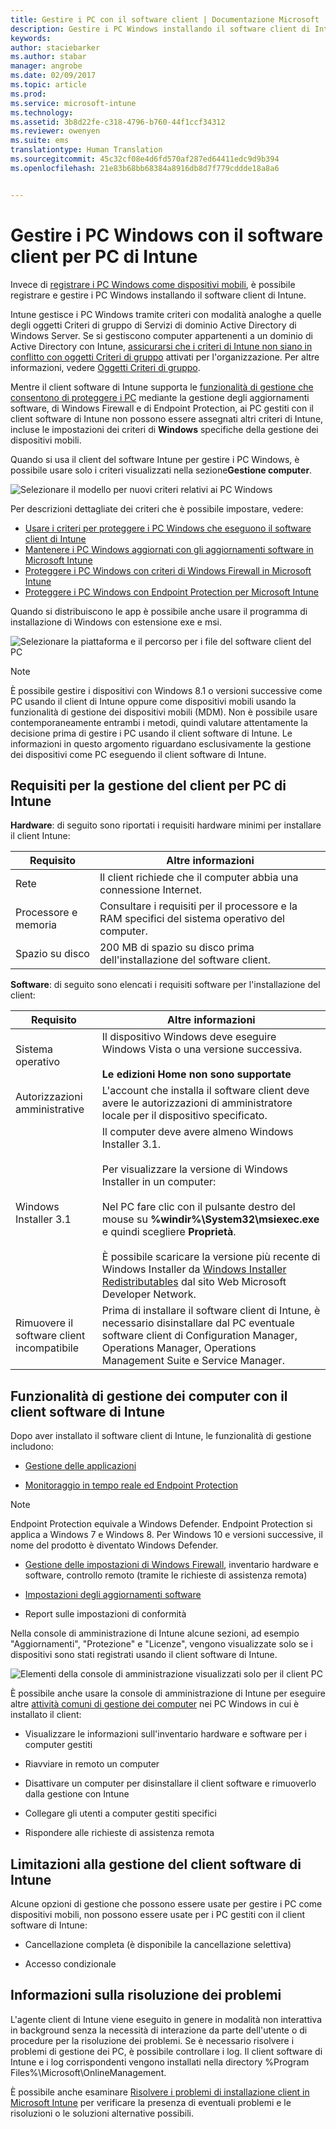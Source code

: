 ```yaml
---
title: Gestire i PC con il software client | Documentazione Microsoft
description: Gestire i PC Windows installando il software client di Intune.
keywords: 
author: staciebarker
ms.author: stabar
manager: angrobe
ms.date: 02/09/2017
ms.topic: article
ms.prod: 
ms.service: microsoft-intune
ms.technology: 
ms.assetid: 3b8d22fe-c318-4796-b760-44f1ccf34312
ms.reviewer: owenyen
ms.suite: ems
translationtype: Human Translation
ms.sourcegitcommit: 45c32cf08e4d6fd570af287ed64411edc9d9b394
ms.openlocfilehash: 21e83b68bb68384a8916db8d7f779cddde18a8a6


---
```


# <a name="manage-windows-pcs-with-intune-pc-client-software"></a>Gestire i PC Windows con il software client per PC di Intune
Invece di [registrare i PC Windows come dispositivi mobili](set-up-windows-device-management-with-microsoft-intune.md), è possibile registrare e gestire i PC Windows installando il software client di Intune.

Intune gestisce i PC Windows tramite criteri con modalità analoghe a quelle degli oggetti Criteri di gruppo di Servizi di dominio Active Directory di Windows Server. Se si gestiscono computer appartenenti a un dominio di Active Directory con Intune, [assicurarsi che i criteri di Intune non siano in conflitto con oggetti Criteri di gruppo](resolve-gpo-and-microsoft-intune-policy-conflicts.md) attivati per l'organizzazione. Per altre informazioni, vedere [Oggetti Criteri di gruppo](https://technet.microsoft.com/library/hh147307.aspx).

Mentre il client software di Intune supporta le [funzionalità di gestione che consentono di proteggere i PC](policies-to-protect-windows-pcs-in-microsoft-intune.md) mediante la gestione degli aggiornamenti software, di Windows Firewall e di Endpoint Protection, ai PC gestiti con il client software di Intune non possono essere assegnati altri criteri di Intune, incluse le impostazioni dei criteri di **Windows** specifiche della gestione dei dispositivi mobili. 

Quando si usa il client del software Intune per gestire i PC Windows, è possibile usare solo i criteri visualizzati nella sezione**Gestione computer**.

  ![Selezionare il modello per nuovi criteri relativi ai PC Windows](../media/select-template-for-pc-policy.png)

Per descrizioni dettagliate dei criteri che è possibile impostare, vedere:

- [Usare i criteri per proteggere i PC Windows che eseguono il software client di Intune](https://docs.microsoft.com/intune/deploy-use/policies-to-protect-windows-pcs-in-microsoft-intune)
- [Mantenere i PC Windows aggiornati con gli aggiornamenti software in Microsoft Intune](https://docs.microsoft.com/intune/deploy-use/keep-windows-pcs-up-to-date-with-software-updates-in-microsoft-intune)
- [Proteggere i PC Windows con criteri di Windows Firewall in Microsoft Intune](https://docs.microsoft.com/intune/deploy-use/help-protect-windows-pcs-using-windows-firewall-policies-in-microsoft-intune)
- [Proteggere i PC Windows con Endpoint Protection per Microsoft Intune](https://docs.microsoft.com/intune/deploy-use/help-secure-windows-pcs-with-endpoint-protection-for-microsoft-intune)

Quando si distribuiscono le app è possibile anche usare il programma di installazione di Windows con estensione exe e msi.

  ![Selezionare la piattaforma e il percorso per i file del software client del PC](../media/select-platform-of-software-files-for-pc-agent.png)

> [!NOTE]
> È possibile gestire i dispositivi con Windows 8.1 o versioni successive come PC usando il client di Intune oppure come dispositivi mobili usando la funzionalità di gestione dei dispositivi mobili (MDM). Non è possibile usare contemporaneamente entrambi i metodi, quindi valutare attentamente la decisione prima di gestire i PC usando il client software di Intune. Le informazioni in questo argomento riguardano esclusivamente la gestione dei dispositivi come PC eseguendo il client software di Intune.

## <a name="requirements-for-intune-pc-client-management"></a>Requisiti per la gestione del client per PC di Intune

**Hardware**: di seguito sono riportati i requisiti hardware minimi per installare il client Intune:

|Requisito|Altre informazioni|
|---------------|--------------------|
|Rete|Il client richiede che il computer abbia una connessione Internet.|
|Processore e memoria|Consultare i requisiti per il processore e la RAM specifici del sistema operativo del computer.|
|Spazio su disco|200 MB di spazio su disco prima dell'installazione del software client.|

**Software**: di seguito sono elencati i requisiti software per l'installazione del client:

|Requisito|Altre informazioni|
|---------------|--------------------|
|Sistema operativo | Il dispositivo Windows deve eseguire Windows Vista o una versione successiva. </br></br>**Le edizioni Home non sono supportate**|
|Autorizzazioni amministrative|L'account che installa il software client deve avere le autorizzazioni di amministratore locale per il dispositivo specificato.|
|Windows Installer 3.1|Il computer deve avere almeno Windows Installer 3.1.<br /><br />Per visualizzare la versione di Windows Installer in un computer:<br /><br />  Nel PC fare clic con il pulsante destro del mouse su **%windir%\System32\msiexec.exe** e quindi scegliere **Proprietà**.<br /><br />È possibile scaricare la versione più recente di Windows Installer da [Windows Installer Redistributables](http://go.microsoft.com/fwlink/?LinkID=234258) dal sito Web Microsoft Developer Network.|
|Rimuovere il software client incompatibile|Prima di installare il software client di Intune, è necessario disinstallare dal PC eventuale software client di Configuration Manager, Operations Manager, Operations Management Suite e Service Manager.|

## <a name="computer-management-capabilities-with-the-intune-software-client"></a>Funzionalità di gestione dei computer con il client software di Intune

Dopo aver installato il software client di Intune, le funzionalità di gestione includono: 

- [Gestione delle applicazioni](deploy-apps-in-microsoft-intune.md)

- [Monitoraggio in tempo reale ed Endpoint Protection](help-secure-windows-pcs-with-endpoint-protection-for-microsoft-intune.md)

 > [!NOTE]
 > Endpoint Protection equivale a Windows Defender. Endpoint Protection si applica a Windows 7 e Windows 8. Per Windows 10 e versioni successive, il nome del prodotto è diventato Windows Defender.

- [Gestione delle impostazioni di Windows Firewall](help-protect-windows-pcs-using-windows-firewall-policies-in-microsoft-intune.md), inventario hardware e software, controllo remoto (tramite le richieste di assistenza remota)

- [Impostazioni degli aggiornamenti software](keep-windows-pcs-up-to-date-with-software-updates-in-microsoft-intune.md)

- Report sulle impostazioni di conformità

Nella console di amministrazione di Intune alcune sezioni, ad esempio "Aggiornamenti", "Protezione" e "Licenze", vengono visualizzate solo se i dispositivi sono stati registrati usando il client software di Intune.

  ![Elementi della console di amministrazione visualizzati solo per il client PC](../media/admin-console-settings-only-for-pc-agent.png)

È possibile anche usare la console di amministrazione di Intune per eseguire altre [attività comuni di gestione dei computer](common-windows-pc-management-tasks-with-the-microsoft-intune-computer-client.md) nei PC Windows in cui è installato il client:

-   Visualizzare le informazioni sull'inventario hardware e software per i computer gestiti

-   Riavviare in remoto un computer

-   Disattivare un computer per disinstallare il client software e rimuoverlo dalla gestione con Intune

-   Collegare gli utenti a computer gestiti specifici

-   Rispondere alle richieste di assistenza remota

## <a name="management-limitations-of-the-intune-software-client"></a>Limitazioni alla gestione del client software di Intune

Alcune opzioni di gestione che possono essere usate per gestire i PC come dispositivi mobili, non possono essere usate per i PC gestiti con il client software di Intune:

-   Cancellazione completa (è disponibile la cancellazione selettiva)

-   Accesso condizionale

## <a name="help-with-troubleshooting"></a>Informazioni sulla risoluzione dei problemi

L'agente client di Intune viene eseguito in genere in modalità non interattiva in background senza la necessità di interazione da parte dell'utente o di procedure per la risoluzione dei problemi. Se è necessario risolvere i problemi di gestione dei PC, è possibile controllare i log. Il client software di Intune e i log corrispondenti vengono installati nella directory %Program Files%\Microsoft\OnlineManagement.

È possibile anche esaminare [Risolvere i problemi di installazione client in Microsoft Intune](/intune/troubleshoot/troubleshoot-client-setup-in-microsoft-intune) per verificare la presenza di eventuali problemi e le risoluzioni o le soluzioni alternative possibili.



<!--HONumber=Feb17_HO2-->



